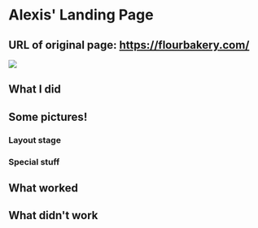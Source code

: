 # Alexis' Landing Page
## URL of original page: https://flourbakery.com/

<img src="ADD PICTURE OF PROJECT" width=x height=y>

## What I did

## Some pictures!

### Layout stage

### Special stuff

## What worked

## What didn't work

